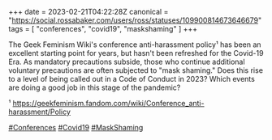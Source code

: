 +++
date = 2023-02-21T04:22:28Z
canonical = "https://social.rossabaker.com/users/ross/statuses/109900814673646679"
tags = [ "conferences", "covid19", "maskshaming" ]
+++

<p>The Geek Feminism Wiki&#39;s conference anti-harassment policy¹ has been an excellent starting point for years, but hasn&#39;t been refreshed for the Covid-19 Era.  As mandatory precautions subside, those who continue additional voluntary precautions are often subjected to &quot;mask shaming.&quot;  Does this rise to a level of being called out in a Code of Conduct in 2023?  Which events are doing a good job in this stage of the pandemic?</p><p>¹ <a href="https://geekfeminism.fandom.com/wiki/Conference_anti-harassment/Policy" target="_blank" rel="nofollow noopener noreferrer"><span class="invisible">https://</span><span class="ellipsis">geekfeminism.fandom.com/wiki/C</span><span class="invisible">onference_anti-harassment/Policy</span></a></p><p><a href="https://social.rossabaker.com/tags/Conferences" class="mention hashtag" rel="tag">#<span>Conferences</span></a> <a href="https://social.rossabaker.com/tags/Covid19" class="mention hashtag" rel="tag">#<span>Covid19</span></a> <a href="https://social.rossabaker.com/tags/MaskShaming" class="mention hashtag" rel="tag">#<span>MaskShaming</span></a></p>
